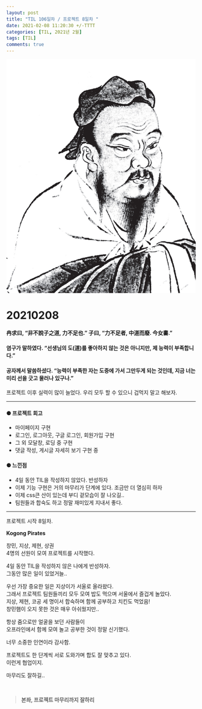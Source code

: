 ```yaml
---
layout: post
title: "TIL 106일차 / 프로젝트 8일차 "
date: 2021-02-08 11:20:30 +/-TTTT
categories: [TIL, 2021년 2월]
tags: [TIL]
comments: true
---
```


![image](/assets/img/sample/avatar.jpg)

# **20210208**

#### **冉求曰, “非不說子之道, 力不足也.” 子曰, “力不足者, 中道而廢. 今女畵.”**

#### **염구가 말하였다. “선생님의 도(道)를 좋아하지 않는 것은 아니지만, 제 능력이 부족합니다.”**

#### **공자께서 말씀하셨다. “능력이 부족한 자는 도중에 가서 그만두게 되는 것인데, 지금 너는 미리 선을 긋고 물러나 있구나.”**

프로젝트 이후 실력이 많이 늘었다. 우리 모두 할 수 있으니 겁먹지 말고 해보자.

---

#### **⚈ 프로젝트 회고**

- 마이페이지 구현
- 로그인, 로그아웃, 구글 로그인, 회원가입 구현
- 그 외 모달창, 로딩 중 구현
- 댓글 작성, 게시글 자세히 보기 구현 중

#### **⚈ 느낀점**

- 4일 동안 TIL을 작성하지 않았다. 반성하자
- 이제 기능 구현은 거의 마무리가 단계에 있다. 조금만 더 열심히 하자
- 이제 css큰 산이 있는데 부디 겉모습이 잘 나오길..
- 팀원들과 합숙도 하고 정말 재미있게 지내서 좋다.

---

프로젝트 시작 8일차.

**Kogong Pirates**

창민, 지상, 제현, 상권  
4명의 선원이 모여 프로젝트를 시작했다.

4일 동안 TIL을 작성하지 않은 나에게 반성하자.  
그동안 많은 일이 있었거늘..

우선 가장 중요한 일은 지상이가 서울로 올라왔다.  
그래서 프로젝트 팀원들끼리 모두 모여 밥도 먹으며 서울에서 즐겁게 놀았다.  
지상, 제현, 코공 세 명이서 합숙하며 함께 공부하고 치킨도 먹었음!  
창민햄이 오지 못한 것은 매우 아쉬웠지만..

항상 줌으로만 얼굴을 보던 사람들이  
오프라인에서 함께 모여 놀고 공부한 것이 정말 신기했다.

너무 소중한 인연이라 감사함.

프로젝트도 한 단계씩 서로 도와가며 합도 잘 맞추고 있다.  
이런게 협업이지.

마무리도 잘하길..

<br>

> **본좌, 프로젝트 마무리까지 잘하리**
